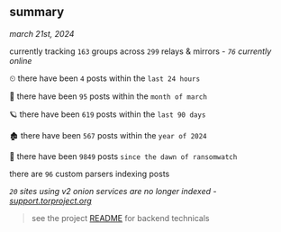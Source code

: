 
## summary
_march 21st, 2024_

currently tracking `163` groups across `299` relays & mirrors - _`76` currently online_

⏲ there have been `4` posts within the `last 24 hours`

🦈 there have been `95` posts within the `month of march`

🪐 there have been `619` posts within the `last 90 days`

🏚 there have been `567` posts within the `year of 2024`

🦕 there have been `9849` posts `since the dawn of ransomwatch`

there are `96` custom parsers indexing posts

_`20` sites using v2 onion services are no longer indexed - [support.torproject.org](https://support.torproject.org/onionservices/v2-deprecation/)_

> see the project [README](https://github.com/joshhighet/ransomwatch#ransomwatch--) for backend technicals
